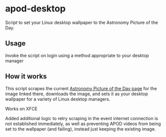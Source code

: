 # apod-desktop
Script to set your Linux desktop wallpaper to the Astronomy Picture of the Day.

## Usage
Invoke the script on login using a method appropriate to your desktop manager

## How it works
This script scrapes the current [Astronomy Picture of the Day page](https://apod.nasa.gov/apod/astropix.html) for the image linked there, downloads the image, and sets it as your desktop wallpaper for a variety of Linux desktop managers.

Works on XFCE

Added additional logic to retry scraping in the event internet connection is not established immediately, as well as preventing APOD videos from being set to the wallpaper (and failing), instead just keeping the existing image.
